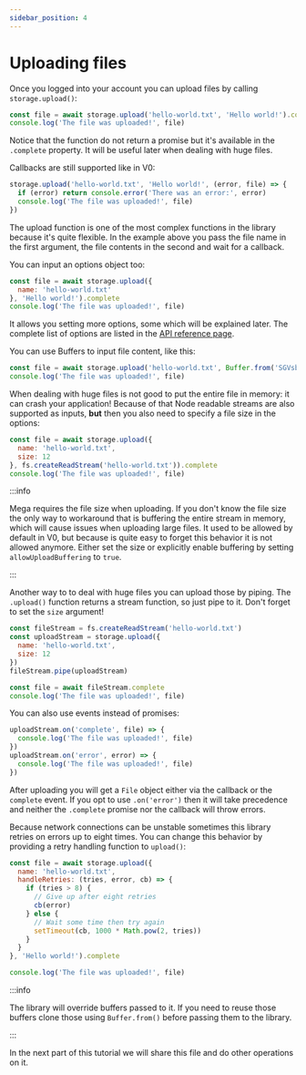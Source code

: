 ```yaml
---
sidebar_position: 4
---
```


# Uploading files

Once you logged into your account you can upload files by calling `storage.upload()`:

```js
const file = await storage.upload('hello-world.txt', 'Hello world!').complete
console.log('The file was uploaded!', file)
```

Notice that the function do not return a promise but it's available in the `.complete` property. It will be useful later when dealing with huge files.

Callbacks are still supported like in V0:

```js
storage.upload('hello-world.txt', 'Hello world!', (error, file) => {
  if (error) return console.error('There was an error:', error)
  console.log('The file was uploaded!', file)
})
```

The upload function is one of the most complex functions in the library because it's quite flexible. In the example above you pass the file name in the first argument, the file contents in the second and wait for a callback.

You can input an options object too:

```js
const file = await storage.upload({
  name: 'hello-world.txt'
}, 'Hello world!').complete
console.log('The file was uploaded!', file)
```

It allows you setting more options, some which will be explained later. The complete list of options are listed in the [API reference page](../api.md).

You can use Buffers to input file content, like this:

```js
const file = await storage.upload('hello-world.txt', Buffer.from('SGVsbG8gd29ybGQh', 'base64')).complete
console.log('The file was uploaded!', file)
```

When dealing with huge files is not good to put the entire file in memory: it can crash your application! Because of that Node readable streams are also supported as inputs, **but** then you also need to specify a file size in the options:

```js
const file = await storage.upload({
  name: 'hello-world.txt',
  size: 12
}, fs.createReadStream('hello-world.txt')).complete
console.log('The file was uploaded!', file)
```

:::info

Mega requires the file size when uploading. If you don't know the file size the only way to workaround that is buffering the entire stream in memory, which will cause issues when uploading large files. It used to be allowed by default in V0, but because is quite easy to forget this behavior it is not allowed anymore. Either set the size or explicitly enable buffering by setting `allowUploadBuffering` to `true`.

:::

Another way to to deal with huge files you can upload those by piping. The `.upload()` function returns a stream function, so just pipe to it. Don't forget to set the `size` argument!

```js
const fileStream = fs.createReadStream('hello-world.txt')
const uploadStream = storage.upload({
  name: 'hello-world.txt',
  size: 12
})
fileStream.pipe(uploadStream)

const file = await fileStream.complete
console.log('The file was uploaded!', file)
```

You can also use events instead of promises:

```js
uploadStream.on('complete', file) => {
  console.log('The file was uploaded!', file)
})
uploadStream.on('error', error) => {
  console.log('The file was uploaded!', file)
})
```

After uploading you will get a `File` object either via the callback or the `complete` event. If you opt to use `.on('error')` then it will take precedence and neither the `.complete` promise nor the callback will throw errors.

Because network connections can be unstable sometimes this library retries on errors up to eight times. You can change this behavior by providing a retry handling function to `upload()`:

```js
const file = await storage.upload({
  name: 'hello-world.txt',
  handleRetries: (tries, error, cb) => {
    if (tries > 8) {
      // Give up after eight retries
      cb(error)
    } else {
      // Wait some time then try again
      setTimeout(cb, 1000 * Math.pow(2, tries))
    }
  }
}, 'Hello world!').complete

console.log('The file was uploaded!', file)
```

:::info

The library will override buffers passed to it. If you need to reuse those buffers clone those using `Buffer.from()` before passing them to the library.

:::

In the next part of this tutorial we will share this file and do other operations on it.
